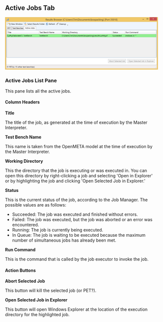 ## Active Jobs Tab

<img src="images/activejobs.png" alt="Active Jobs" style="width: 800px;"/>

### Active Jobs List Pane

This pane lists all the active jobs.

#### Column Headers

**Title**

The title of the job, as generated at the time of execution by the Master Interpreter.

**Test Bench Name**

This name is taken from the OpenMETA model at the time of execution by the Master Interpreter.

**Working Directory**

This the directory that the job is executing or was executed in. You can open this directory by right-clicking a job and selecting 'Open in Explorer' or by highlighting the job and clicking 'Open Selected Job in Explorer.'

**Status**

This is the current status of the job, according to the Job Manager. The possible values are as follows:

* Succeeded: The job was executed and finished without errors.
* Failed: The job was executed, but the job was aborted or an error was encountered.
* Running: The job is currently being executed.
* In Queue: The job is waiting to be executed because the maximum number of simultaneous jobs has already been met.

**Run Command**

This is the command that is called by the job executor to invoke the job.

#### Action Buttons

**Abort Selected Job**

This button will kill the selected job (or PET?).

**Open Selected Job in Explorer**

This button will open Windows Explorer at the location of the execution directory for the highlighted job.

